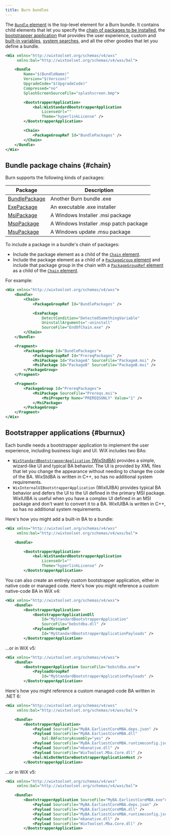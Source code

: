 ```yaml
---
title: Burn bundles
---
```


The [`Bundle` element](../../schema/wxs/bundle/) is the top-level element for a Burn bundle. It contains child elements that let you specify the [chain of packages to be installed](#chain), the [bootstrapper application](#burnux) that provides the user experience, custom and [built-in variables](./builtin-variables/), [system searches](./searches/), and all the other goodies that let you define a bundle.

```xml
<Wix xmlns="http://wixtoolset.org/schemas/v4/wxs"
     xmlns:bal="http://wixtoolset.org/schemas/v4/wxs/bal">

    <Bundle
        Name="$(BundleName)"
        Version="$(Version)"
        UpgradeCode="$(UpgradeCode)"
        Compressed="no"
        SplashScreenSourceFile="splashscreen.bmp">

        <BootstrapperApplication>
            <bal:WixStandardBootstrapperApplication
                LicenseUrl=""
                Theme="hyperlinkLicense" />
        </BootstrapperApplication>

        <Chain>
            <PackageGroupRef Id="BundlePackages" />
        </Chain>
    </Bundle>
</Wix>
```


## Bundle package chains {#chain}

Burn supports the following kinds of packages:

| Package | Description |
| ------- | ----------- |
| [BundlePackage](../../schema/wxs/bundlepackage/) | Another Burn bundle .exe |
| [ExePackage](../../schema/wxs/exepackage/) | An executable .exe installer |
| [MsiPackage](../../schema/wxs/msipackage/) | A Windows Installer .msi package |
| [MspPackage](../../schema/wxs/msppackage/) | A Windows Installer .msp patch package |
| [MsuPackage](../../schema/wxs/msupackage/) | A Windows update .msu package |

To include a package in a bundle's chain of packages:

- Include the package element as a child of the [`Chain` element](../../schema/wxs/chain/).
- Include the package element as a child of a [`PackageGroup` element](../../schema/wxs/packagegroup/) and include that package group in the chain with a [`PackageGroupRef` element](../../schema/wxs/packagegroupref/) as a child of the [`Chain` element](../../schema/wxs/chain/).

For example:

```xml
<Wix xmlns="http://wixtoolset.org/schemas/v4/wxs">
    <Bundle>
        <Chain>
            <PackageGroupRef Id="BundlePackages" />

            <ExePackage
                DetectCondition="DetectedSomethingVariable"
                UninstallArguments="-uninstall"
                SourceFile="EndOfChain.exe" />
        </Chain>
    </Bundle>

    <Fragment>
        <PackageGroup Id="BundlePackages">
            <PackageGroupRef Id="PrereqPackages" />
            <MsiPackage Id="PackageA" SourceFile="PackageA.msi" />
            <MsiPackage Id="PackageB" SourceFile="PackageB.msi" />
        </PackageGroup>
    </Fragment>

    <Fragment>
        <PackageGroup Id="PrereqPackages">
            <MsiPackage SourceFile="Prereqs.msi">
                <MsiProperty Name="PREREQSONLY" Value="1" />
            </MsiPackage>
        </PackageGroup>
    </Fragment>
</Wix>
```


## Bootstrapper applications {#burnux}

Each bundle needs a bootstrapper application to implement the user experience, including business logic and UI. WiX includes two BAs:

- [`WixStandardBootstrapperApplication` (WixStdBA)](./wixstdba/) provides a simple, wizard-like UI and typical BA behavior. The UI is provided by XML files that let you change the appearance without needing to change the code of the BA. WixStdBA is written in C++, so has no additional system requirements.
- `WixInternalUIBootstrapperApplication` (WixIUIBA) provides typical BA behavior and defers the UI to the UI defined in the primary MSI package. WixIUIBA is useful when you have a complex UI defined in an MSI package and don't want to convert it to a BA. WixIUIBA is written in C++, so has no additional system requirements.

Here's how you might add a built-in BA to a bundle:

```xml
<Wix xmlns="http://wixtoolset.org/schemas/v4/wxs"
     xmlns:bal="http://wixtoolset.org/schemas/v4/wxs/bal">

    <Bundle>

        <BootstrapperApplication>
            <bal:WixStandardBootstrapperApplication
                LicenseUrl=""
                Theme="hyperlinkLicense" />
        </BootstrapperApplication>
```

You can also create an entirely custom bootstrapper application, either in native code or managed code. Here's how you might reference a custom native-code BA in WiX v4:

```xml
<Wix xmlns="http://wixtoolset.org/schemas/v4/wxs">
    <Bundle>
        <BootstrapperApplication>
            <BootstrapperApplicationDll
                Id="MyStandardBootstrapperApplication"
                SourceFile="bobstdba.dll" />
            <PayloadGroupRef
                Id="MyStandardBootstrapperApplicationPayloads" />
        </BootstrapperApplication>
```

...or in WiX v5:

```xml
<Wix xmlns="http://wixtoolset.org/schemas/v4/wxs">
    <Bundle>
        <BootstrapperApplication SourceFile="bobstdba.exe">
            <PayloadGroupRef
                Id="MyStandardBootstrapperApplicationPayloads" />
        </BootstrapperApplication>
```

Here's how you might reference a custom managed-code BA written in .NET 6:

```xml
<Wix xmlns="http://wixtoolset.org/schemas/v4/wxs"
     xmlns:bal="http://wixtoolset.org/schemas/v4/wxs/bal">

    <Bundle>
        <BootstrapperApplication>
            <Payload SourceFile="MyBA.EarliestCoreMBA.deps.json" />
            <Payload SourceFile="MyBA.EarliestCoreMBA.dll"
                bal:BAFactoryAssembly="yes" />
            <Payload SourceFile="MyBA.EarliestCoreMBA.runtimeconfig.json" />
            <Payload SourceFile="mbanative.dll" />
            <Payload SourceFile="WixToolset.Mba.Core.dll" />
            <bal:WixDotNetCoreBootstrapperApplicationHost />
        </BootstrapperApplication>
```

...or in WiX v5:

```xml
<Wix xmlns="http://wixtoolset.org/schemas/v4/wxs"
     xmlns:bal="http://wixtoolset.org/schemas/v4/wxs/bal">

    <Bundle>
        <BootstrapperApplication SourceFile="MyBA.EarliestCoreMBA.exe">
            <Payload SourceFile="MyBA.EarliestCoreMBA.deps.json" />
            <Payload SourceFile="MyBA.EarliestCoreMBA.dll" />
            <Payload SourceFile="MyBA.EarliestCoreMBA.runtimeconfig.json" />
            <Payload SourceFile="mbanative.dll" />
            <Payload SourceFile="WixToolset.Mba.Core.dll" />
        </BootstrapperApplication>
```
